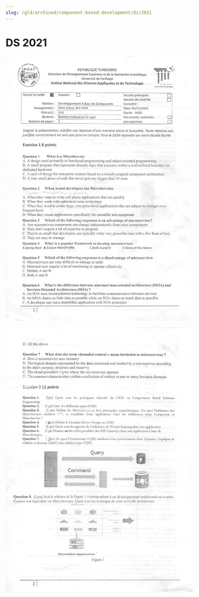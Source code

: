 ```yaml
---
slug: /gl4/archived/component-based-development/ds/2021
---
```


# DS 2021

![1](assets/2021-1.jpg)

![2](assets/2021-2.jpg)
